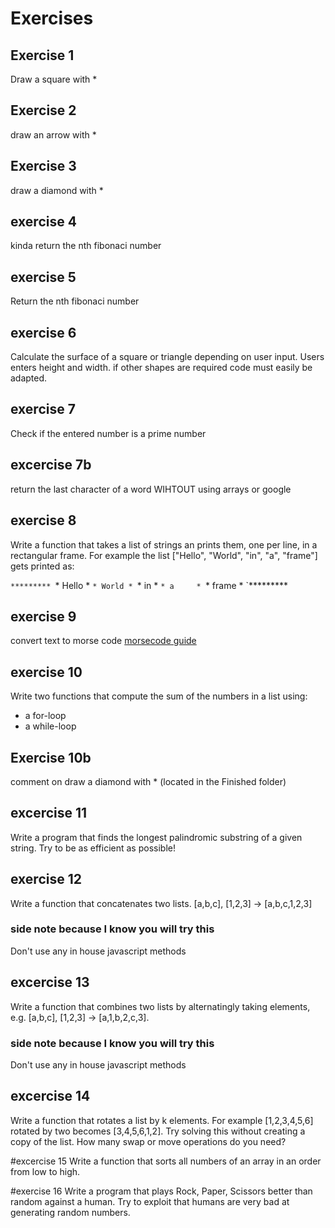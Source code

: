 # Exercises

## Exercise 1
Draw a square with *

## Exercise 2
draw an arrow with *

## Exercise 3
draw a diamond with *

## exercise 4
kinda return the nth fibonaci number

## exercise 5
Return the nth fibonaci number

## exercise 6
Calculate the surface of a square or triangle depending on user input.
Users enters height and width.
if other shapes are required code must easily be adapted.

## exercise 7
Check if the entered number is a prime number

## excercise 7b
return the last character of a word WIHTOUT using arrays or google

## exercise 8

Write a function that takes a list of strings an prints them, one per line, in a rectangular frame. For example the list ["Hello", "World", "in", "a", "frame"] gets printed as:

`*********
`* Hello *
`* World *
`* in    *
`* a     *
`* frame *
`*********

## exercise 9
convert text to morse code
[morsecode guide](https://en.wikipedia.org/wiki/Morse_code)

## exercise 10
Write two functions that compute the sum of the numbers in a list using: 
- a for-loop
- a while-loop

## Exercise 10b
comment on draw a diamond with * (located in the Finished folder)

## excercise 11
Write a program that finds the longest palindromic substring of a given string. Try to be as efficient as possible!

## exercise 12
Write a function that concatenates two lists. [a,b,c], [1,2,3] → [a,b,c,1,2,3]

### side note because I know you will try this
Don't use any in house javascript methods

## excercise 13
Write a function that combines two lists by alternatingly taking elements, e.g. [a,b,c], [1,2,3] → [a,1,b,2,c,3].

### side note because I know you will try this
Don't use any in house javascript methods

## excercise 14
Write a function that rotates a list by k elements. For example [1,2,3,4,5,6] rotated by two becomes [3,4,5,6,1,2]. Try solving this without creating a copy of the list. How many swap or move operations do you need?

#excercise 15
Write a function that sorts all numbers of an array in an order from low to high.

#exercise 16
Write a program that plays Rock, Paper, Scissors better than random against a human. Try to exploit that humans are very bad at generating random numbers.
